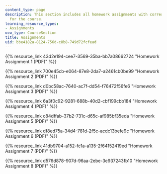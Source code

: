```yaml
---
content_type: page
description: This section includes all homework assignments with corresponding solutions
  for the course.
learning_resource_types:
- Assignments
ocw_type: CourseSection
title: Assignments
uid: bbe4182a-8124-756d-c8b8-749d72fcfead
---
```


{{% resource_link 43d2e194-cee7-3569-35ba-bb7a08662724 "Homework Assignment 1 (PDF)" %}}

{{% resource_link 700e45cb-e064-87e8-2da7-a2461cb0be99 "Homework Assignment 2 (PDF)" %}}

{{% resource_link d0bc58ac-7640-ac7f-dd54-f76472f56fe6 "Homework Assignment 3 (PDF)" %}}

{{% resource_link 6a3f0c92-9281-688b-40d2-cbf199cbb184 "Homework Assignment 4 (PDF)" %}}

{{% resource_link c84dffab-37b2-731c-d65c-af985bf35eda "Homework Assignment 5 (PDF)" %}}

{{% resource_link df8ed75a-34d4-781d-2f5c-acdc13befe9c "Homework Assignment 6 (PDF)" %}}

{{% resource_link 41db9704-a152-fc1a-a135-2f64152419ed "Homework Assignment 7 (PDF)" %}}

{{% resource_link d576d878-907d-96aa-2ebe-3e937243fb10 "Homework Assignment 8 (PDF)" %}}